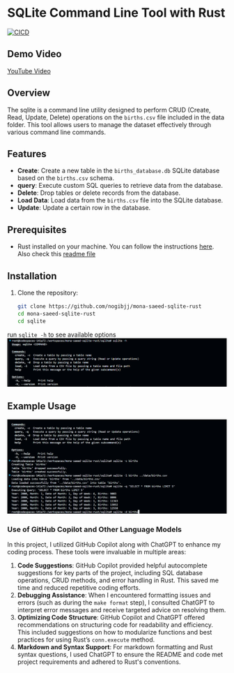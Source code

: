 # SQLite Command Line Tool with Rust
[![CICD](https://github.com/nogibjj/mona-saeed-individual-2/actions/workflows/CI.yml/badge.svg)](https://github.com/nogibjj/mona-saeed-individual-2/actions/workflows/CI.yml)

## Demo Video
[YouTube Video](https://youtu.be/EP5k4l1SK3M)

## Overview

The sqlite is a command line utility designed to perform CRUD (Create, Read, Update, Delete) operations on the `births.csv` file included in the data folder. This tool allows users to manage the dataset effectively through various command line commands.

## Features

- **Create**: Create a new table in the `births_database.db` SQLite database based on the `births.csv` schema.
- **query**: Execute custom SQL queries to retrieve data from the database.
- **Delete**: Drop tables or delete records from the database.
- **Load Data**: Load data from the `births.csv` file into the SQLite database.
- **Update**: Update a certain row in the database.

## Prerequisites

- Rust installed on your machine. You can follow the instructions [here](https://www.rust-lang.org/tools/install). Also check this [readme file](https://github.com/johncoogan53/Rust_SQLite/blob/main/README.md)

## Installation

1. Clone the repository:

   ```bash
   git clone https://github.com/nogibjj/mona-saeed-sqlite-rust
   cd mona-saeed-sqlite-rust
   cd sqlite
   ```
run `sqlite -h` to see available options
![alt text](<2024-10-24 (1).png>)

## Example Usage

![alt text](2024-10-24.png)

### Use of GitHub Copilot and Other Language Models

In this project, I utilized GitHub Copilot along with ChatGPT to enhance my coding process. These tools were invaluable in multiple areas:

1. **Code Suggestions**: GitHub Copilot provided helpful autocomplete suggestions for key parts of the project, including SQL database operations, CRUD methods, and error handling in Rust. This saved me time and reduced repetitive coding efforts.
2. **Debugging Assistance**: When I encountered formatting issues and errors (such as during the `make format` step), I consulted ChatGPT to interpret error messages and receive targeted advice on resolving them.
3. **Optimizing Code Structure**: GitHub Copilot and ChatGPT offered recommendations on structuring code for readability and efficiency. This included suggestions on how to modularize functions and best practices for using Rust’s `conn.execute` method.
4. **Markdown and Syntax Support**: For markdown formatting and Rust syntax questions, I used ChatGPT to ensure the README and code met project requirements and adhered to Rust's conventions.